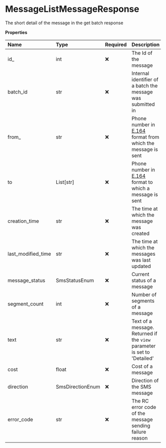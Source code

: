 # MessageListMessageResponse

The short detail of the message in the get batch response

**Properties**

| Name               | Type             | Required | Description                                                                                                 |
| :----------------- | :--------------- | :------- | :---------------------------------------------------------------------------------------------------------- |
| id\_               | int              | ❌       | The Id of the message                                                                                       |
| batch_id           | str              | ❌       | Internal identifier of a batch the message was submitted in                                                 |
| from\_             | str              | ❌       | Phone number in [E.164](https://www.itu.int/rec/T-REC-E.164-201011-I) format from which the message is sent |
| to                 | List[str]        | ❌       | Phone number in [E.164](https://www.itu.int/rec/T-REC-E.164-201011-I) format to which a message is sent     |
| creation_time      | str              | ❌       | The time at which the message was created                                                                   |
| last_modified_time | str              | ❌       | The time at which the messages was last updated                                                             |
| message_status     | SmsStatusEnum    | ❌       | Current status of a message                                                                                 |
| segment_count      | int              | ❌       | Number of segments of a message                                                                             |
| text               | str              | ❌       | Text of a message. Returned if the `view` parameter is set to 'Detailed'                                    |
| cost               | float            | ❌       | Cost of a message                                                                                           |
| direction          | SmsDirectionEnum | ❌       | Direction of the SMS message                                                                                |
| error_code         | str              | ❌       | The RC error code of the message sending failure reason                                                     |

<!-- This file was generated by liblab | https://liblab.com/ -->

